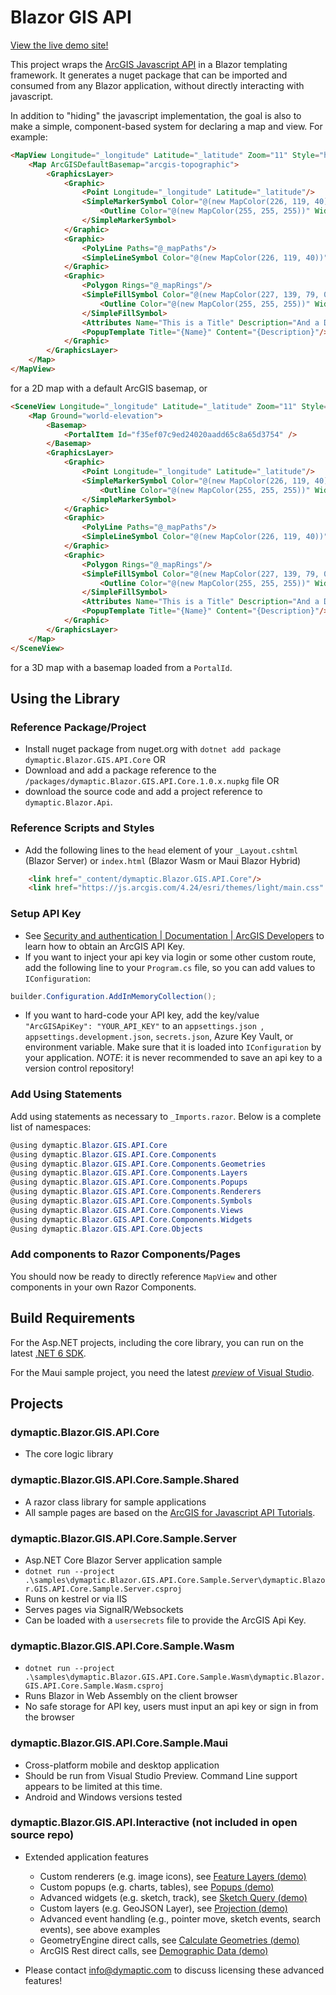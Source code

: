 ﻿# Blazor GIS API

[View the live demo site!](https://dy-blazor-samples-server.azurewebsites.net/)

This project wraps the [ArcGIS Javascript API](https://developers.arcgis.com/javascript/latest/) in a Blazor templating framework.
It generates a nuget package that can be imported and consumed from any Blazor application, without directly interacting with javascript.

In addition to "hiding" the javascript implementation, the goal is also to make a simple, component-based system for declaring a map and view. For example:

```html
<MapView Longitude="_longitude" Latitude="_latitude" Zoom="11" Style="height: 600px; width: 100%;">
    <Map ArcGISDefaultBasemap="arcgis-topographic">
        <GraphicsLayer>
            <Graphic>
                <Point Longitude="_longitude" Latitude="_latitude"/>
                <SimpleMarkerSymbol Color="@(new MapColor(226, 119, 40))">
                    <Outline Color="@(new MapColor(255, 255, 255))" Width="1"/>
                </SimpleMarkerSymbol>
            </Graphic>
            <Graphic>
                <PolyLine Paths="@_mapPaths"/>
                <SimpleLineSymbol Color="@(new MapColor(226, 119, 40))" Width="2"/>
            </Graphic>
            <Graphic>
                <Polygon Rings="@_mapRings"/>
                <SimpleFillSymbol Color="@(new MapColor(227, 139, 79, 0.8))">
                    <Outline Color="@(new MapColor(255, 255, 255))" Width="1"/>
                </SimpleFillSymbol>
                <Attributes Name="This is a Title" Description="And a Description"/>
                <PopupTemplate Title="{Name}" Content="{Description}"/>
            </Graphic>
        </GraphicsLayer>
    </Map>
</MapView>
```

for a 2D map with a default ArcGIS basemap, or

```html
<SceneView Longitude="_longitude" Latitude="_latitude" Zoom="11" Style="height: 600px; width: 100%;" ZIndex="2000" Tilt="76">
    <Map Ground="world-elevation">
        <Basemap>
            <PortalItem Id="f35ef07c9ed24020aadd65c8a65d3754" />
        </Basemap>
        <GraphicsLayer>
            <Graphic>
                <Point Longitude="_longitude" Latitude="_latitude"/>
                <SimpleMarkerSymbol Color="@(new MapColor(226, 119, 40))">
                    <Outline Color="@(new MapColor(255, 255, 255))" Width="1"/>
                </SimpleMarkerSymbol>
            </Graphic>
            <Graphic>
                <PolyLine Paths="@_mapPaths"/>
                <SimpleLineSymbol Color="@(new MapColor(226, 119, 40))" Width="2"/>
            </Graphic>
            <Graphic>
                <Polygon Rings="@_mapRings"/>
                <SimpleFillSymbol Color="@(new MapColor(227, 139, 79, 0.8))">
                    <Outline Color="@(new MapColor(255, 255, 255))" Width="1"/>
                </SimpleFillSymbol>
                <Attributes Name="This is a Title" Description="And a Description"/>
                <PopupTemplate Title="{Name}" Content="{Description}"/>
            </Graphic>
        </GraphicsLayer>
    </Map>
</SceneView>
```

for a 3D map with a basemap loaded from a `PortalId`.

## Using the Library

### Reference Package/Project

- Install nuget package from nuget.org with `dotnet add package dymaptic.Blazor.GIS.API.Core`
  OR
- Download and add a package reference to the `/packages/dymaptic.Blazor.GIS.API.Core.1.0.x.nupkg` file
  OR
- download the source code and add a project reference to `dymaptic.Blazor.Api`.

### Reference Scripts and Styles

- Add the following lines to the `head` element of your `_Layout.cshtml` (Blazor Server) or `index.html` (Blazor Wasm or Maui Blazor Hybrid)

```html
    <link href="_content/dymaptic.Blazor.GIS.API.Core"/>
    <link href="https://js.arcgis.com/4.24/esri/themes/light/main.css" rel="stylesheet">
```

### Setup API Key

- See [Security and authentication | Documentation | ArcGIS Developers](https://developers.arcgis.com/documentation/mapping-apis-and-services/security/) to learn how to obtain an ArcGIS API Key.
- If you want to inject your api key via login or some other custom route, add the following line to your `Program.cs` file, so you can add values to `IConfiguration`:

```csharp
builder.Configuration.AddInMemoryCollection();
```

- If you want to hard-code your API key, add the key/value `"ArcGISApiKey": "YOUR_API_KEY"` to an `appsettings.json `, `appsettings.development.json`, `secrets.json`, Azure Key Vault, or environment variable. Make sure that it is loaded into `IConfiguration` by your application. _NOTE_: it is never recommended to save an api key to a version control repository!

### Add Using Statements

Add using statements as necessary to `_Imports.razor`. Below is a complete list of namespaces:

```csharp
@using dymaptic.Blazor.GIS.API.Core
@using dymaptic.Blazor.GIS.API.Core.Components
@using dymaptic.Blazor.GIS.API.Core.Components.Geometries
@using dymaptic.Blazor.GIS.API.Core.Components.Layers
@using dymaptic.Blazor.GIS.API.Core.Components.Popups
@using dymaptic.Blazor.GIS.API.Core.Components.Renderers
@using dymaptic.Blazor.GIS.API.Core.Components.Symbols
@using dymaptic.Blazor.GIS.API.Core.Components.Views
@using dymaptic.Blazor.GIS.API.Core.Components.Widgets
@using dymaptic.Blazor.GIS.API.Core.Objects
```

### Add components to Razor Components/Pages

You should now be ready to directly reference `MapView` and other components in your own Razor Components.

## Build Requirements

For the Asp.NET projects, including the core library, you can run on the latest [.NET 6 SDK](https://dotnet.microsoft.com/en-us/download).

For the Maui sample project, you need the latest [_preview_ of Visual Studio](https://visualstudio.microsoft.com/vs/preview/).

## Projects

### dymaptic.Blazor.GIS.API.Core

- The core logic library

### dymaptic.Blazor.GIS.API.Core.Sample.Shared

- A razor class library for sample applications
- All sample pages are based on the [ArcGIS for Javascript API Tutorials](https://developers.arcgis.com/javascript/latest/).

### dymaptic.Blazor.GIS.API.Core.Sample.Server

- Asp.NET Core Blazor Server application sample
- `dotnet run --project .\samples\dymaptic.Blazor.GIS.API.Core.Sample.Server\dymaptic.Blazor.GIS.API.Core.Sample.Server.csproj`
- Runs on kestrel or via IIS
- Serves pages via SignalR/Websockets
- Can be loaded with a `usersecrets` file to provide the ArcGIS Api Key.

### dymaptic.Blazor.GIS.API.Core.Sample.Wasm

- `dotnet run --project .\samples\dymaptic.Blazor.GIS.API.Core.Sample.Wasm\dymaptic.Blazor.GIS.API.Core.Sample.Wasm.csproj`
- Runs Blazor in Web Assembly on the client browser
- No safe storage for API key, users must input an api key or sign in from the browser

### dymaptic.Blazor.GIS.API.Core.Sample.Maui

- Cross-platform mobile and desktop application
- Should be run from Visual Studio Preview. Command Line support appears to be limited at this time.
- Android and Windows versions tested

### dymaptic.Blazor.GIS.API.Interactive (not included in open source repo)

- Extended application features

  - Custom renderers (e.g. image icons), see [Feature Layers (demo)](https://dy-blazor-samples-server.azurewebsites.net/feature-layers)
  - Custom popups (e.g. charts, tables), see [Popups (demo)](https://dy-blazor-samples-server.azurewebsites.net/popups)
  - Advanced widgets (e.g. sketch, track), see [Sketch Query (demo)](https://dy-blazor-samples-server.azurewebsites.net/sketch-query)
  - Custom layers (e.g. GeoJSON Layer), see [Projection (demo)](https://dy-blazor-samples-server.azurewebsites.net/projection)
  - Advanced event handling (e.g., pointer move, sketch events, search events), see above examples
  - GeometryEngine direct calls, see [Calculate Geometries (demo)](https://dy-blazor-samples-server.azurewebsites.net/calculate-geometries)
  - ArcGIS Rest direct calls, see [Demographic Data (demo)](https://dy-blazor-samples-server.azurewebsites.net/demographic-data)
- Please contact info@dymaptic.com to discuss licensing these advanced features!
